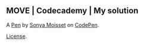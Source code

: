 MOVE | Codecademy | My solution
-------------------------------


A [Pen](http://codepen.io/SonyaMoisset/pen/BNepjb) by [Sonya Moisset](http://codepen.io/SonyaMoisset) on [CodePen](http://codepen.io/).

[License](http://codepen.io/SonyaMoisset/pen/BNepjb/license).